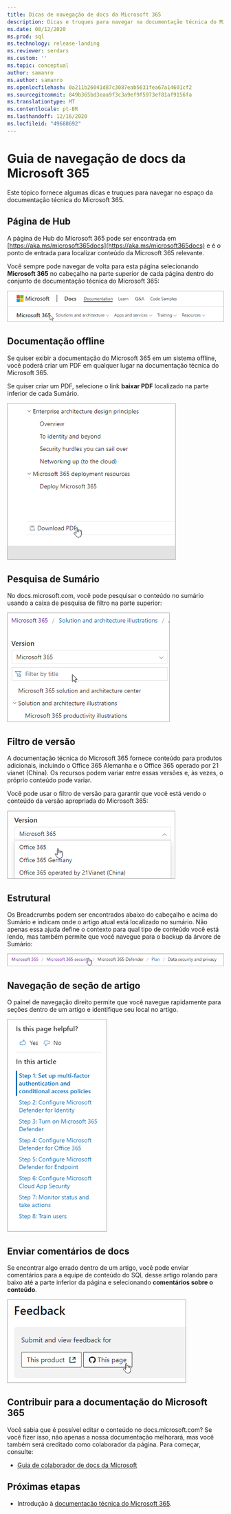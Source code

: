 ```yaml
---
title: Dicas de navegação de docs da Microsoft 365
description: Dicas e truques para navegar na documentação técnica do Microsoft 365-explica coisas como a página de Hub, o Sumário, o cabeçalho, além de como usar os Breadcrumbs e como usar o filtro de versão.
ms.date: 08/12/2020
ms.prod: sql
ms.technology: release-landing
ms.reviewer: serdars
ms.custom: ''
ms.topic: conceptual
author: samanro
ms.author: samanro
ms.openlocfilehash: 0a211b26041d87c3087eab5631fea67a14601cf2
ms.sourcegitcommit: 849b365bd3eaa9f3c3a9ef9f5973ef81af9156fa
ms.translationtype: MT
ms.contentlocale: pt-BR
ms.lasthandoff: 12/16/2020
ms.locfileid: "49688692"
---
```

# <a name="microsoft-365-docs-navigation-guide"></a>Guia de navegação de docs da Microsoft 365

Este tópico fornece algumas dicas e truques para navegar no espaço da documentação técnica do Microsoft 365.  

## <a name="hub-page"></a>Página de Hub

A página de Hub do Microsoft 365 pode ser encontrada em [https://aka.ms/microsoft365docs](https://aka.ms/microsoft365docs) e é o ponto de entrada para localizar conteúdo da Microsoft 365 relevante.

Você sempre pode navegar de volta para esta página selecionando **Microsoft 365** no cabeçalho na parte superior de cada página dentro do conjunto de documentação técnica do Microsoft 365:

![Microsoft 365 no cabeçalho](media/m365-header-cursor.png)

## <a name="offline-documentation"></a>Documentação offline

Se quiser exibir a documentação do Microsoft 365 em um sistema offline, você poderá criar um PDF em qualquer lugar na documentação técnica do Microsoft 365.

Se quiser criar um PDF, selecione o link **baixar PDF** localizado na parte inferior de cada Sumário.

![Baixar PDF](media/m365-download-pdf-cursor.png)

## <a name="toc-search"></a>Pesquisa de Sumário 
No docs.microsoft.com, você pode pesquisar o conteúdo no sumário usando a caixa de pesquisa de filtro na parte superior:

![Usar caixa de filtro](media/m365-filter-by-title.png)

## <a name="version-filter"></a>Filtro de versão
A documentação técnica do Microsoft 365 fornece conteúdo para produtos adicionais, incluindo o Office 365 Alemanha e o Office 365 operado por 21 vianet (China). Os recursos podem variar entre essas versões e, às vezes, o próprio conteúdo pode variar.

Você pode usar o filtro de versão para garantir que você está vendo o conteúdo da versão apropriada do Microsoft 365:

![Filtro de versão do Microsoft 365](media/m365-version-filter.png)

## <a name="breadcrumbs"></a>Estrutural

Os Breadcrumbs podem ser encontrados abaixo do cabeçalho e acima do Sumário e indicam onde o artigo atual está localizado no sumário.  Não apenas essa ajuda define o contexto para qual tipo de conteúdo você está lendo, mas também permite que você navegue para o backup da árvore de Sumário:

![Microsoft 365 Breadcrumbs](media/m365-breadcrumb.png)

## <a name="article-section-navigation"></a>Navegação de seção de artigo

O painel de navegação direito permite que você navegue rapidamente para seções dentro de um artigo e identifique seu local no artigo.  

![Navegação à direita](media/m365-article-sections.png)

## <a name="submit-docs-feedback"></a>Enviar comentários de docs

Se encontrar algo errado dentro de um artigo, você pode enviar comentários para a equipe de conteúdo do SQL desse artigo rolando para baixo até a parte inferior da página e selecionando **comentários sobre o conteúdo**.

![Comentários de conteúdo de problema git](media/m365-article-feedback.png)

## <a name="contribute-to-microsoft-365-documentation"></a>Contribuir para a documentação do Microsoft 365

Você sabia que é possível editar o conteúdo no docs.microsoft.com? Se você fizer isso, não apenas a nossa documentação melhorará, mas você também será creditado como colaborador da página. Para começar, consulte:

- [Guia de colaborador de docs da Microsoft](https://docs.microsoft.com/contribute/)

## <a name="next-steps"></a>Próximas etapas

- Introdução à [documentação técnica do Microsoft 365](index.yml).
